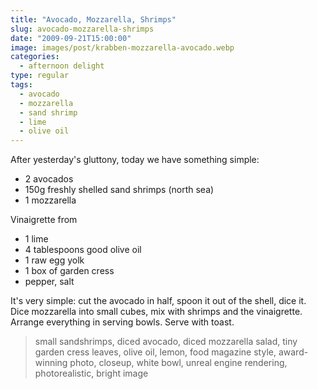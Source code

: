 ```yaml
---
title: "Avocado, Mozzarella, Shrimps"
slug: avocado-mozzarella-shrimps
date: "2009-09-21T15:00:00"
image: images/post/krabben-mozzarella-avocado.webp
categories: 
  - afternoon delight
type: regular  
tags: 
  - avocado
  - mozzarella
  - sand shrimp
  - lime
  - olive oil
---
```


After yesterday's gluttony, today we have something simple:

* 2 avocados
* 150g freshly shelled sand shrimps (north sea)
* 1 mozzarella
 
Vinaigrette from 
* 1 lime 
* 4 tablespoons good olive oil 
* 1 raw egg yolk 
* 1 box of garden cress 
* pepper, salt

It's very simple: cut the avocado in half, spoon it out of the shell, dice it. Dice mozzarella into small cubes, mix with shrimps and the vinaigrette. Arrange everything in serving bowls. Serve with toast.

> small sandshrimps, diced avocado, diced mozzarella salad, tiny garden cress leaves, olive oil, lemon, food magazine style, award-winning photo, closeup, white bowl, unreal engine rendering, photorealistic, bright image 